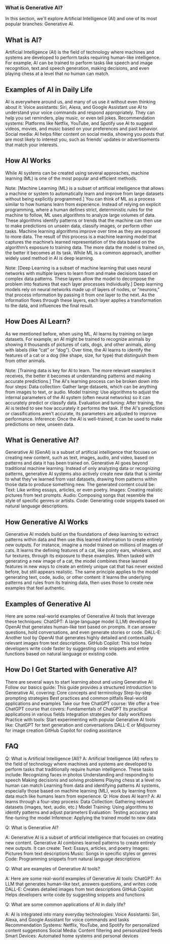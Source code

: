 ### What is Generative AI?
In this section, we'll explore Artificial Intelligence (AI) and one of its most popular branches: Generative AI.
## What is AI?
Artificial Intelligence (AI) is the field of technology where machines and systems are developed to perform tasks requiring human-like intelligence.
For example, AI can be trained to perform tasks like speech and image recognition, text and speech generation, making decisions, and even playing chess at a level that no human can match.
## Examples of AI in Daily Life
AI is everywhere around us, and many of us use it without even thinking about it:
Voice assistants: Siri, Alexa, and Google Assistant use AI to understand your voice commands and respond appropriately. They can help you set reminders, play music, or even tell jokes.
Recommendation systems: Platforms like Netflix, YouTube, and Spotify use AI to suggest videos, movies, and music based on your preferences and past behavior.
Social media: AI helps filter content on social media, showing you posts that are most likely to interest you, such as friends’ updates or advertisements that match your interests.

## How AI Works
While AI systems can be created using several approaches, machine learning (ML) is one of the most popular and efficient methods.

Note:
[Machine Learning (ML) is a subset of artificial intelligence that allows a machine or system to automatically learn and improve from large datasets without being explicitly programmed.]
You can think of ML as a process similar to how humans learn from experience. Instead of relying on explicit programming, where a human defines strict, deterministic rules for the machine to follow, ML uses algorithms to analyze large volumes of data. These algorithms identify patterns or trends that the machine can then use to make predictions on unseen data, classify images, or perform other tasks.
Machine learning algorithms improve over time as they are exposed to more data. The result of this process is a machine learning model that captures the machine’s learned representation of the data based on the algorithm’s exposure to training data. The more data the model is trained on, the better it becomes at its task.
While ML is a common approach, another widely used method in AI is deep learning.

Note:
[Deep Learning is a subset of machine learning that uses neural networks with multiple layers to learn from and make decisions based on complex data patterns. These layers allow the model to decompose the problem into features that each layer processes individually.]
Deep learning models rely on neural networks made up of layers of nodes, or "neurons," that process information by passing it from one layer to the next. As the information flows through these layers, each layer applies a transformation to the data, and influences the final result.

## How Does AI Learn?
As we mentioned before, when using ML, AI learns by training on large datasets. For example, an AI might be trained to recognize animals by showing it thousands of pictures of cats, dogs, and other animals, along with labels (like “cat” or “dog”). Over time, the AI learns to identify the features of a cat or a dog (like shape, size, fur type) that distinguish them from other animals.

Note:
[Training data is key for AI to learn. The more relevant examples it receives, the better it becomes at understanding patterns and making accurate predictions.]
The AI's learning process can be broken down into four steps:
Data collection: Gather large datasets, which can be anything from images to text, or audio.
Model training: Use algorithms to adjust the internal parameters of the AI system (often neural networks) so it can accurately predict or classify data.
Evaluation and tuning: After training, the AI is tested to see how accurately it performs the task. If the AI's predictions or classifications aren’t accurate, its parameters are adjusted to improve performance.
Inference: Once the AI is well-trained, it can be used to make predictions on new, unseen data.

## What is Generative AI?
Generative AI (GenAI) is a subset of artificial intelligence that focuses on creating new content, such as text, images, audio, and video, based on patterns and data it has been trained on.
Generative AI goes beyond traditional machine learning. Instead of only analyzing data or recognizing patterns, generative AI systems also actively create new data that is similar to what they’ve learned from vast datasets, drawing from patterns within those data to produce something new.
The generated content could be:
Text: Like writing essays, articles, or even poetry.
Images: Creating realistic pictures from text prompts.
Audio: Composing songs that resemble the style of specific genres or artists.
Code: Generating code snippets based on natural language descriptions.

## How Generative AI Works
Generative AI models build on the foundations of deep learning to extract patterns within data and then use this learned information to create entirely new outputs.
For instance, imagine a model trained on millions of images of cats. It learns the defining features of a cat, like pointy ears, whiskers, and fur textures, through its exposure to these examples. When tasked with generating a new image of a cat, the model combines these learned features in new ways to create an entirely unique cat that has never existed before, but still appears realistic.
The same principle applies to the model generating text, code, audio, or other content: it learns the underlying patterns and rules from its training data, then uses those to create new examples that feel authentic.
## Examples of Generative AI
Here are some real-world examples of Generative AI tools that leverage these techniques:
ChatGPT: A large language model (LLM) developed by OpenAI that generates human-like text based on prompts. It can answer questions, hold conversations, and even generate stories or code.
DALL-E: Another tool by OpenAI that generates highly detailed and contextually relevant images from text descriptions.
GitHub Copilot: This tool helps developers write code faster by suggesting code snippets and entire functions based on natural language or existing code.

## How Do I Get Started with Generative AI?
There are several ways to start learning about and using Generative AI:
Follow our basics guide: This guide provides a structured introduction to Generative AI, covering:
Core concepts and terminology
Step-by-step prompting strategies
Best practices and common pitfalls
Real-world applications and examples
Take our free ChatGPT course: We offer a free ChatGPT course that covers:
Fundamentals of ChatGPT
Its practical applications in various fields
Integration strategies for daily workflows
Practice with tools: Start experimenting with popular Generative AI tools like:
ChatGPT for text generation and conversations
DALL-E or Midjourney for image creation
GitHub Copilot for coding assistance

## FAQ
Q: What is Artificial Intelligence (AI)?
A: Artificial Intelligence (AI) refers to the field of technology where machines and systems are developed to perform tasks that traditionally require human intelligence. These tasks include:
Recognizing faces in photos
Understanding and responding to speech
Making decisions and solving problems
Playing chess at a level no human can match
Learning from data and identifying patterns
AI systems, especially those based on machine learning (ML), work by learning from data much like humans learn from experience.
Q: How does AI learn?
A: AI learns through a four-step process:
Data Collection: Gathering relevant datasets (images, text, audio, etc.)
Model Training: Using algorithms to identify patterns and adjust parameters
Evaluation: Testing accuracy and fine-tuning the model
Inference: Applying the trained model to new data

Q: What is Generative AI?

A: Generative AI is a subset of artificial intelligence that focuses on creating new content. Generative AI combines learned patterns to create entirely new outputs. It can create:
Text: Essays, articles, and poetry
Images: Pictures from text descriptions
Music: Songs in specific styles or genres
Code: Programming snippets from natural language descriptions

Q: What are examples of Generative AI tools?

A: Here are some real-world examples of Generative AI tools:
ChatGPT: An LLM that generates human-like text, answers questions, and writes code
DALL-E: Creates detailed images from text descriptions
GitHub Copilot: Helps developers write code by suggesting snippets and functions

Q: What are some common applications of AI in daily life?

A: AI is integrated into many everyday technologies:
Voice Assistants: Siri, Alexa, and Google Assistant for voice commands and tasks
Recommendation Systems: Netflix, YouTube, and Spotify for personalized content suggestions
Social Media: Content filtering and personalized feeds
Smart Devices: Automated home systems and personal devices
